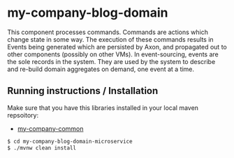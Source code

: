 # my-company-blog-domain

This component processes commands. Commands are actions which change state in some way. The execution of these commands results in Events being generated which are persisted by Axon, and propagated out to other components (possibly on other VMs). In event-sourcing, events are the sole records in the system. They are used by the system to describe and re-build domain aggregates on demand, one event at a time.

## Running instructions / Installation
 
Make sure that you have this libraries installed in your local maven repsoitory:

 - [my-company-common](https://github.com/ivans-innovation-lab/my-company-common)

```bash
$ cd my-company-blog-domain-microservice
$ ./mvnw clean install
```
